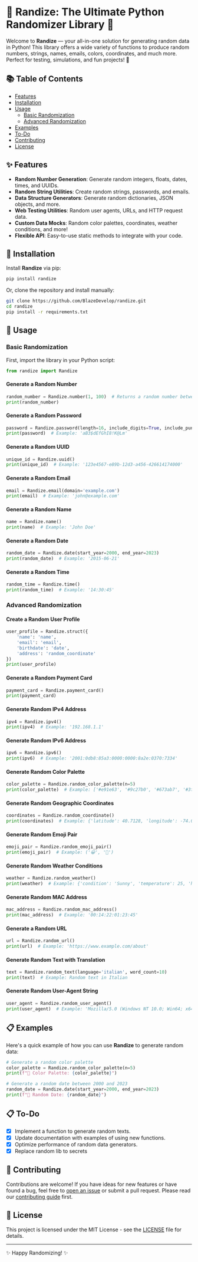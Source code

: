 # 🌟 Randize: The Ultimate Python Randomizer Library 🌟

Welcome to **Randize** — your all-in-one solution for generating random data in Python! This library offers a wide variety of functions to produce random numbers, strings, names, emails, colors, coordinates, and much more. Perfect for testing, simulations, and fun projects! 🎉

## 📚 Table of Contents

- [Features](#-features)
- [Installation](#-installation)
- [Usage](#-usage)
  - [Basic Randomization](#basic-randomization)
  - [Advanced Randomization](#advanced-randomization)
- [Examples](#-examples)
- [To-Do](#-to-do)
- [Contributing](#-contributing)
- [License](#-license)

## ✨ Features

- **Random Number Generation**: Generate random integers, floats, dates, times, and UUIDs.
- **Random String Utilities**: Create random strings, passwords, and emails.
- **Data Structure Generators**: Generate random dictionaries, JSON objects, and more.
- **Web Testing Utilities**: Random user agents, URLs, and HTTP request data.
- **Custom Data Mocks**: Random color palettes, coordinates, weather conditions, and more!
- **Flexible API**: Easy-to-use static methods to integrate with your code.

## 🔧 Installation

Install **Randize** via pip:

```bash
pip install randize
```

Or, clone the repository and install manually:

```bash
git clone https://github.com/BlazeDevelop/randize.git
cd randize
pip install -r requirements.txt
```

## 🚀 Usage

### Basic Randomization
First, import the library in your Python script:

```python
from randize import Randize
```

#### Generate a Random Number

```python
random_number = Randize.number(1, 100)  # Returns a random number between 1 and 100
print(random_number)
```

#### Generate a Random Password

```python
password = Randize.password(length=16, include_digits=True, include_punctuation=True)
print(password)  # Example: 'aB3$dEfGhI8!K@Lm'
```

#### Generate a Random UUID

```python
unique_id = Randize.uuid()
print(unique_id)  # Example: '123e4567-e89b-12d3-a456-426614174000'
```

#### Generate a Random Email

```python
email = Randize.email(domain='example.com')
print(email)  # Example: 'john@example.com'
```

#### Generate a Random Name

```python
name = Randize.name()
print(name)  # Example: 'John Doe'
```

#### Generate a Random Date

```python
random_date = Randize.date(start_year=2000, end_year=2023)
print(random_date)  # Example: '2015-06-21'
```

#### Generate a Random Time

```python
random_time = Randize.time()
print(random_time)  # Example: '14:30:45'
```

### Advanced Randomization

#### Create a Random User Profile

```python
user_profile = Randize.struct({
    'name': 'name',
    'email': 'email',
    'birthdate': 'date',
    'address': 'random_coordinate'
})
print(user_profile)
```

#### Generate a Random Payment Card

```python
payment_card = Randize.payment_card()
print(payment_card)
```

#### Generate Random IPv4 Address

```python
ipv4 = Randize.ipv4()
print(ipv4)  # Example: '192.168.1.1'
```

#### Generate Random IPv6 Address

```python
ipv6 = Randize.ipv6()
print(ipv6)  # Example: '2001:0db8:85a3:0000:0000:8a2e:0370:7334'
```

#### Generate Random Color Palette

```python
color_palette = Randize.random_color_palette(n=5)
print(color_palette)  # Example: ['#e91e63', '#9c27b0', '#673ab7', '#3f51b5', '#2196f3']
```

#### Generate Random Geographic Coordinates

```python
coordinates = Randize.random_coordinate()
print(coordinates)  # Example: {'latitude': 40.7128, 'longitude': -74.0060}
```

#### Generate Random Emoji Pair

```python
emoji_pair = Randize.random_emoji_pair()
print(emoji_pair)  # Example: ('😀', '🚀')
```

#### Generate Random Weather Conditions

```python
weather = Randize.random_weather()
print(weather)  # Example: {'condition': 'Sunny', 'temperature': 25, 'humidity': 60}
```

#### Generate Random MAC Address

```python
mac_address = Randize.random_mac_address()
print(mac_address)  # Example: '00:14:22:01:23:45'
```

#### Generate a Random URL

```python
url = Randize.random_url()
print(url)  # Example: 'https://www.example.com/about'
```

#### Generate Random Text with Translation

```python
text = Randize.random_text(language='italian', word_count=10)
print(text)  # Example: Random text in Italian
```

#### Generate Random User-Agent String

```python
user_agent = Randize.random_user_agent()
print(user_agent)  # Example: 'Mozilla/5.0 (Windows NT 10.0; Win64; x64) AppleWebKit/537.36'
```

## 📋 Examples

Here's a quick example of how you can use **Randize** to generate random data:

```python
# Generate a random color palette
color_palette = Randize.random_color_palette(n=5)
print(f"🎨 Color Palette: {color_palette}")

# Generate a random date between 2000 and 2023
random_date = Randize.date(start_year=2000, end_year=2023)
print(f"📅 Random Date: {random_date}")
```

## 📋 To-Do

- [x] Implement a function to generate random texts.
- [x] Update documentation with examples of using new functions.
- [x] Optimize performance of random data generators.
- [x] Replace random lib to secrets

## 🤝 Contributing

Contributions are welcome! If you have ideas for new features or have found a bug, feel free to [open an issue](https://github.com/BlazeDevelop/randize/issues) or submit a pull request. Please read our [contributing guide](CONTRIBUTING.md) first.

## 📄 License

This project is licensed under the MIT License - see the [LICENSE](LICENSE) file for details.

---

✨ Happy Randomizing! ✨